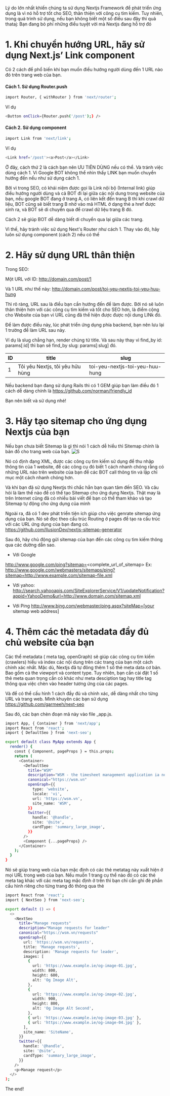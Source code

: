 
Lý do lớn nhất khiến chúng ta sử dụng Nextjs Framework để phát triển ứng dụng là vì nó hỗ trợ tốt cho SEO, thân thiện với công cụ tìm kiếm.
Tuy nhiên, trong quá trình sử dụng, nếu bạn không biết một số điều sau đây thì quả thataj: Bạn đang bỏ phí những điều tuyệt vời mà Nextjs đang hỗ trợ đó

# 1. Khi chuyển hướng URL, hãy sử dụng Next.js’ Link component

Có 2 cách để phổ biến khi bạn muốn điều hướng người dùng đến 1 URL nào đó trên trang web của bạn.

#### Cách 1. Sử dụng Router.push
```sh
import Router, { withRouter } from 'next/router';
```
Ví dụ
```sh
<Button onClick={Router.push('/post');} />
```

#### Cách 2. Sử dụng <Link> component
```sh
import Link from 'next/link';
```
Ví dụ
```sh
<Link href='/post'><a>Post</a></Link>
```
Ở đây, cách thứ 2 là cách bạn nên ƯU TIÊN DÙNG nếu có thể. Và tránh việc dùng cách 1. Vì Google BOT không thể nhìn thấy LINK bạn muốn chuyển hướng đến nếu như sử dụng cách 1.

Bởi vì trong SEO, có khái niệm được gọi là Link nội bộ (Internal link) giúp điều hướng người dùng và cả BOT đi lại giữa
các nội dung trong website của bạn, nếu google BOT đang ở trang A, có liên kết đến trang B thì khi  crawl dữ liệu, BOT cũng sẽ biết trang B nhờ vào mã HTML ở dạng thẻ a href được 
sinh ra, và BOT sẽ di chuyển qua để  crawl dữ liệu trang B đó.

Cách 2 sẽ giúp BOT dễ dàng biết di chuyển qua lại giữa các trang.

Vì thế, hãy tránh việc sử dụng Next's Router như cách 1. Thay vào đó, hãy luôn sử dụng <Link> component (cách 2) nếu có thế

# 2. Hãy sử dụng URL thân thiện

Trong SEO: 

Một URL với ID: http://domain.com/post/1

Và 1 URL như thế này: http://domain.com/post/toi-yeu-nextjs-toi-yeu-huu-hung

Thì rõ ràng, URL sau là điều bạn cần hướng đến để làm được. Bởi nó sẽ luôn thân thiện hơn với các công cụ tìm kiếm và
tốt cho SEO hơn, là điểm cộng cho Website của bạn vì URL cũng đã thể hiện được được nội dung LINk đó.

Để làm được điều này, lúc phát triển ứng dụng phía backend, bạn nên lưu lại 1 trường để làm URL sau này.

Ví dụ là slug chẳng hạn, render chúng từ title. Và sau này thay vì find_by id: params[:id] thì bạn sẽ find_by slug: params[:slug]
đó.

| ID | title | slug |
| ------ | ------ | ------
| 1 | Tôi yêu Nextjs, tôi yêu hữu hùng| toi-yeu-nextjs-toi-yeu-huu-hung |

Nếu backend bạn đang sử dụng Rails thì có 1 GEM giúp bạn làm điều đó 1 cách dễ dàng chính là
https://github.com/norman/friendly_id

Bạn nên biết và sử dụng nhé!

# 3. Hãy tạo sitemap cho ứng dụng Nextjs của bạn
Nếu bạn chưa biết Sitemap là gì thì nói 1 cách dễ hiểu thì Sitemap chính là bản đồ cho trang web của bạn.
![S](https://seomax.net/wp-content/uploads/2019/07/xml-sitemap-1.png)

Nó có định đạng XML, được các công cụ tìm kiếm sử dụng để thu nhập thông tin của 1 website, để các công cụ đó biết 1 cách nhanh chóng rằng
có những URL nào trên website của bạn để các BOT call thông tin và lập chỉ mục một cách nhanh chóng hơn.

Và khi bạn đã sử dụng Nextjs thì chắc hẳn bạn quan tâm đến SEO. Và câu hỏi là làm thế nào để có thể tạo Sitemap cho ứng dụng
Nextjs. Thật may là trên Internet cũng đã có nhiều bài viết để bạn có thể tham khảo và tạo Sitemap tự động cho ứng dụng của mình

Ngoài ra, đã có 1 dev phát triển tiện ích giúp cho việc genrate sitemap ứng dụng của bạn. Nó sẽ đọc theo cấu trúc Routing ở pages để tạo ra cấu trúc với các URL ứng dụng của bạn đang có.
https://github.com/IlusionDev/nextjs-sitemap-generator

Sau đó, hãy chủ động gửi sitemap của bạn đến các công cụ tìm kiếm thông qua các dường dẫn sao.

- Với Google

http://www.google.com/ping?sitemap=<complete_url_of_sitemap>
Ex: http://www.google.com/webmasters/sitemaps/ping?sitemap=http://www.example.com/sitemap-file.xml

- Với yahoo:
http://search.yahooapis.com/SiteExplorerService/V1/updateNotification?appid=YahooDemo&url=http://www.domain.com/sitemap.xml

- Với Ping
http://www.bing.com/webmaster/ping.aspx?siteMap=[your sitemap web address]

# 4. Thêm các thẻ metadata đầy đủ chủ website của bạn
Các thể metadata ( meta tag, openGraph) sẽ giúp các công cụ tìm kiếm (crawlers) hiểu và index các nội dung trên các trang của bạn một cách chính xác nhất.
Mặc dù, Nextjs đã tự đông thêm 1 số thẻ meta data cơ bản. Bao gồm cả the viewport và content type.
Tuy nhiên, bạn cần cài đặt 1 số thẻ meta quan trọng cần có khác như meta desciption tag hay title tag thông qua việc chèn vào header tương ứng của các pages.

Và để có thể cấu hình 1 cách đầy đủ và chính xác, dễ dàng nhất cho từng URL và trang web. Mình khuyên các bạn sử dụng 
https://github.com/garmeeh/next-seo

Sau đó, các bạn chèn đoạn mã này vào file _app.js. 
```sh
import App, { Container } from 'next/app';
import React from 'react';
import { DefaultSeo } from 'next-seo';

export default class MyApp extends App {
  render() {
    const { Component, pageProps } = this.props;
    return (
      <Container>
        <DefaultSeo
          title="WSM"
          description="WSM - the timesheet management application ia now ready to appear on mobile phones to help employees manage their check-in, check-out times, time-offs as well as OT times"
          canonical="https://wsm.vn"
          openGraph={{
            type: 'website',
            locale: 'vi',
            url: 'https://wsm.vn',
            site_name: 'WSM',
          }}
          twitter={{
            handle: '@handle',
            site: '@site',
            cardType: 'summary_large_image',
          }}
        />
        <Component {...pageProps} />
      </Container>
    );
  }
}
```

Nó sẽ giúp trang web của bạn mặc định có các thẻ metatag này xuất hiện ở mọi URL trong web của bạn.
Nếu muốn 1 trang cụ thể nào đó có các thẻ meta tag khác với các meta tag mặc định ở trền thì bạn chỉ cần ghi đè phần cấu hình riêng cho từng trang đó thông qua thẻ <NextSeo>

```sh
import React from 'react';
import { NextSeo } from 'next-seo';

export default () => (
  <>
    <NextSeo
      title="Manage requests"
      description="Manage requests for leader"
      canonical="https://wsm.vn/requests"
      openGraph={{
        url: 'https://wsm.vn/requests',
        title: 'Manage requests',
        description: 'Manage requests for leader',
        images: [
          {
            url: 'https://www.example.ie/og-image-01.jpg',
            width: 800,
            height: 600,
            alt: 'Og Image Alt',
          },
          {
            url: 'https://www.example.ie/og-image-02.jpg',
            width: 900,
            height: 800,
            alt: 'Og Image Alt Second',
          },
          { url: 'https://www.example.ie/og-image-03.jpg' },
          { url: 'https://www.example.ie/og-image-04.jpg' },
        ],
        site_name: 'SiteName',
      }}
      twitter={{
        handle: '@handle',
        site: '@site',
        cardType: 'summary_large_image',
      }}
    />
    <p>Manage request</p>
  </>
);
```

The end!

